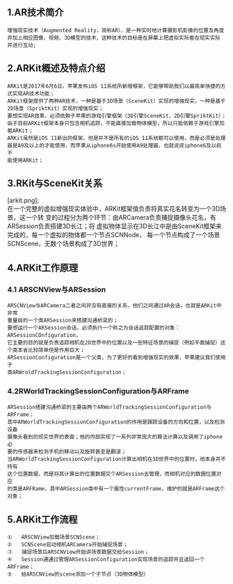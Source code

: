## 1.AR技术简介
    增强现实技术（Augmented Reality，简称AR），是一种实时地计算摄影机影像的位置及角度
    并加上相应图像、视频、3D模型的技术，这种技术的目标是在屏幕上把虚拟实际套在现实实际
    并进行互动;

## 2.ARKit概述及特点介绍
    ARKit是2017年6月6日，苹果发布iOS 11系统所新增框架，它能够帮助我们以最简单快捷的方
    式实现AR技术功能；
    ARKit框架提供了两种AR技术，一种是基于3D场景（SceneKit）实现的增强现实，一种是基于
    2D场景（SpriktKit）实现的增强现实；
    要想实现AR效果，必须依赖于苹果的游戏引擎框架（3D引擎SceneKit，2D引擎SpriktKit）；
    由于目前ARKit框架本身只包含相机追踪，不能直接加载物体模型，所以只能依赖于游戏引擎加
    载ARKit；
    ARKit虽然是iOS 11新出的框架，但是并不是所有的iOS 11系统都可以使用，而是必须是处理
    器是A9及以上的才能使用，而苹果从iphone6s开始使用A9处理器，也就说说iphone6及以前不
    能使用ARKit；

## 3.RKit与SceneKit关系
[arkit.png];  
    在一个完整的虚拟增强现实体验中，ARKit框架值负责将真实花名转变为一个3D场景，这一个转
    变的过程分为两个环节：由ARCamera负责捕捉摄像头花名，有ARSession负责搭建3D长江；将
    虚拟物体显示在3D长江中是由SceneKit框架来完成的，每一个虚拟的物体都一个节点SCNNode，
    每一个节点构成了一个场景SCNScene，无数个场景构成了3D世界；

## 4.ARKit工作原理
### 4.1 ARSCNView与ARSession
    ARSCNView与ARCamera二者之间并没有直接的关系，他们之间通过AR会话，也就是ARKit中非常
    重量级的一个类ARSession来搭建沟通桥梁的；
    要想运行一个ARSession会话，必须执行一个称之为会话追踪配置的对象：ARSessionCOnfiguration，
    它主要的目的就是负责追踪相机在2D世界中的位置以及一些特征场景的捕捉（例如平面捕捉）这
    个类本省比较简单但是作用巨大；
    ARSessionConfiguration是一个父类，为了更好的看到增强现实的效果，苹果建议我们使用子
    类ARWroldTrackingSessionConfiguration；

### 4.2RWorldTrackingSessionConfiguration与ARFrame
    ARSession搭建沟通桥梁的主要由两个ARWorldTrackingSessionConfiguration与ARFrame；
    其中ARWorldTrackingSessionConfiguration的作用是跟踪设备的方向和位置，以及检测设备
    摄像头看到的现实世界的表面；他的内部实现了一系列非常庞大的算法计算以及调用了iphone必
    要的传感器来检测手机的移动以及旋转甚至是翻滚；
    当ARWorldTrackingSessionConfiguration计算出相机在3D世界中的位置时，他本身并不持有
    这个位置数据，而是将其计算出的位置数据交个ARSession去管理，而相机对应的数据位置对应
    的类是ARFRame，其中ARSession类中有一个属性currentFrame，维护的就是ARFrame这个对象；
    
## 5.ARKit工作流程
    ①   ARSCNView加载场景SCNScene；
    ②	SCNScene启动相机ARCamera开始捕捉场景；
    ③	捕捉场景后ARSCNView开始讲场景数据交给Session；
    ④	Session通通过管理ARSessionConfiguration实现场景的追踪并且返回一个ARFrame；
    ⑤	给ARSCNView的scene添加一个子节点（3D物体模型）
